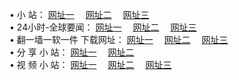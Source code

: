 &#8226; 小 站：
<a href="http://22.dynssl.com/" target="_blank">网址一</a>
　<a href="http://wi55.ga/" target="_blank">网址二</a>
　<a href="http://d7.dnsrd.com:81/" target="_blank">网址三</a>
　<br />
&#8226; 24小时-全球要闻：
<a href="http://22.dynssl.com/go/n1.html" target="_blank">网址一</a>
　<a href="http://wi55.ga/read/go/n2.html" target="_blank">网址二</a>
　<a href="http://d7.dnsrd.com/go/n3.html" target="_blank">网址三</a>
　<br />
&#8226; 翻一墙一软一件 下载网址：
<a href="http://22.dynssl.com/read/go/f1.html" target="_blank">网址一</a>
　<a href="http://wi55.ga/go/f2.html" target="_blank">网址二</a>
　<a href="http://d7.dnsrd.com/read/go/f3.html" target="_blank">网址三</a>
<br />
&#8226; 分 享 小 站：
<a href="http://22.dynssl.com/" target="_blank">网址一</a>
　<a href="http://wi55.ga/" target="_blank">网址二</a>
<br />
&#8226; 视 频 小 站：
<a href="http://36.forumz.info/" target="_blank">网址一</a>
　<a href="http://wi55.ga/" target="_blank">网址二</a>
　<a href="http://cd88.ga/" target="_blank">网址三</a><br />

